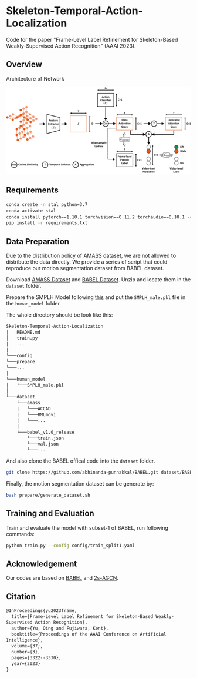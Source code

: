 # Skeleton-Temporal-Action-Localization

Code for the paper "Frame-Level Label Refinement for Skeleton-Based Weakly-Supervised Action Recognition" (AAAI 2023).

## Overview

Architecture of Network

![Architecture of Network](./images/framework.jpg)

## Requirements
```bash
conda create -n stal python=3.7
conda activate stal
conda install pytorch==1.10.1 torchvision==0.11.2 torchaudio==0.10.1 -c pytorch
pip install -r requirements.txt
```

## Data Preparation
Due to the distribution policy of AMASS dataset, we are not allowed to distribute the data directly. We provide a series of script that could reproduce our motion segmentation dataset from BABEL dataset.

Download [AMASS Dataset](https://amass.is.tue.mpg.de/) and [BABEL Dataset](https://babel.is.tue.mpg.de/). Unzip and locate them in the `dataset` folder.

Prepare the SMPLH Model following [this](https://github.com/vchoutas/smplx/blob/main/tools/README.md#smpl-h-version-used-in-amass) and put the `SMPLH_male.pkl` file in the `human_model` folder. 

The whole directory should be look like this:
```
Skeleton-Temporal-Action-Localization
│   README.md
│   train.py
|   ...
|
└───config
└───prepare
└───...
│   
└───human_model
│   └───SMPLH_male.pkl
│   
└───dataset
    └───amass
    |   └───ACCAD
    |   └───BMLmovi
    |   └───...
    │   
    └───babel_v1.0_release
        └───train.json
        └───val.json
        └───...
```

And also clone the BABEL offical code into the `dataset` folder.

```bash
git clone https://github.com/abhinanda-punnakkal/BABEL.git dataset/BABEL
```

Finally, the motion segmentation dataset can be generate by:
```bash
bash prepare/generate_dataset.sh
```

## Training and Evaluation
Train and evaluate the model with subset-1 of BABEL, run following commands:
```bash
python train.py --config config/train_split1.yaml
```

## Acknowledgement
Our codes are based on [BABEL](https://github.com/abhinanda-punnakkal/BABEL) and [2s-AGCN](https://github.com/lshiwjx/2s-AGCN).


## Citation

```
@InProceedings{yu2023frame,
  title={Frame-Level Label Refinement for Skeleton-Based Weakly-Supervised Action Recognition},
  author={Yu, Qing and Fujiwara, Kent},
  booktitle={Proceedings of the AAAI Conference on Artificial Intelligence},
  volume={37},
  number={3},
  pages={3322--3330},
  year={2023}
}
```